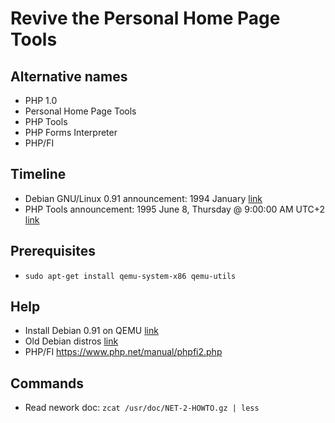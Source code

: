 # Revive the Personal Home Page Tools

## Alternative names

* PHP 1.0
* Personal Home Page Tools
* PHP Tools
* PHP Forms Interpreter
* PHP/FI

## Timeline

* Debian GNU/Linux 0.91 announcement: 1994 January [link](https://www.debian.org/doc/manuals/project-history/ch-releases.en.html)
* PHP Tools announcement: 1995 June 8, Thursday @ 9:00:00 AM UTC+2 [link](https://groups.google.com/forum/#!msg/comp.infosystems.www.authoring.cgi/PyJ25gZ6z7A/M9FkTUVDfcwJ)

## Prerequisites

 * `sudo apt-get install qemu-system-x86 qemu-utils`

## Help

* Install Debian 0.91 on QEMU [link](https://blog.quickmediasolutions.com/2016/08/23/running-debian-0-91-in-qemu.html)
* Old Debian distros [link](http://www.oldlinux.org/Linux.old/distributions/debian/)
* PHP/FI https://www.php.net/manual/phpfi2.php

## Commands

* Read nework doc: `zcat /usr/doc/NET-2-HOWTO.gz | less`
